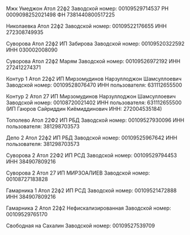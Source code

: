 Мжк Умеджон Атол 22ф2
Заводской номер: 00109529714537
РН 0009098252021498
ФН 7381440800517225

Николаевка Атол 22ф2
Заводской номер: 00109522176655
ИНН 272308749935

Суворова Атол 22ф2 ИП Забирова
Заводской номер: 00109520322592
ИНН 030002008090

Суворова Атол 22ф2 Марям
Заводской номер: 00109526972192
ИНН 272412274371

Контур 1 Атол 22ф2 ИП Мирзомудинов Нарзуллоджон Шамсуллоевич
Заводской номер: 00109528076470
ИНН пользователя: 631112655500

Контур 2 Атол 27 ИП Мирзомудинов Нарзуллоджон Шамсуллоевич
Заводской номер: 00108720021402
ИНН пользователя: 631112655500
(ИП Гаюров Сайриддин Киёмиддинович
ИНН: 272004535184)

Тополево Атол 22Ф2 ИП РБД
Заводской номер: 00109527930096
ИНН пользователя: 381298703573

Депо 2 Атол 22ф2 ИП РБД
Заводской номер: 00109525967642
ИНН пользователя: 381298703573

Суворова 2 Атол 22Ф2 ИП РСД
Заводской номер: 00109529794453
ИНН 384907809216

Суворова 2 Атол 27 ИП МИРЗОАЛИЕВ
Заводской номер: 00108727183828

Гамарника 1 Атол 22ф2 ИП РСД
Заводской номер: 00109521472888
ИНН 384907809216

Гамарника 2 Атол 22ф2 Нефискализированная
Заводской номер: 00109529765170

 Свободная на Сахалин 
 Заводской номер: 00109527539709